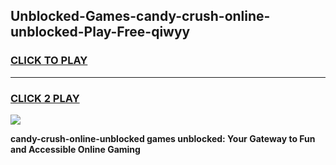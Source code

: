 
## Unblocked-Games-candy-crush-online-unblocked-Play-Free-qiwyy
<h3>
<a href="https://premium76.site?title=candy-crush-online-unblocked&ref=24M">CLICK TO PLAY</a></h3>
<hr>

<h3>
<a href="https://premium76.site?title=candy-crush-online-unblocked&ref=24M">CLICK 2 PLAY</a>
  
</h3>

<a href="https://premium76.site?title=candy-crush-online-unblocked&ref=24M"><img src="https://clearcache.store/games.png"></a>


**candy-crush-online-unblocked games unblocked: Your Gateway to Fun and Accessible Online Gaming**
